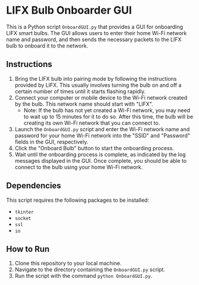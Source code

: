 # LIFX Bulb Onboarder GUI

This is a Python script `OnboardGUI.py` that provides a GUI for onboarding LIFX smart bulbs. The GUI allows users to enter their home Wi-Fi network name and password, and then sends the necessary packets to the LIFX bulb to onboard it to the network. 

## Instructions
1. Bring the LIFX bulb into pairing mode by following the instructions provided by LIFX. This usually involves turning the bulb on and off a certain number of times until it starts flashing rapidly.
2. Connect your computer or mobile device to the Wi-Fi network created by the bulb. This network name should start with "LIFX".
    * Note: If the bulb has not yet created a Wi-Fi network, you may need to wait up to 15 minutes for it to do so. After this time, the bulb will be creating its own Wi-Fi network that you can connect to.
3. Launch the `OnboardGUI.py` script and enter the Wi-Fi network name and password for your home Wi-Fi network into the "SSID" and "Password" fields in the GUI, respectively.
4. Click the "Onboard Bulb" button to start the onboarding process.
5. Wait until the onboarding process is complete, as indicated by the log messages displayed in the GUI. Once complete, you should be able to connect to the bulb using your home Wi-Fi network.

## Dependencies
This script requires the following packages to be installed:
* `tkinter`
* `socket`
* `ssl`
* `io`

## How to Run
1. Clone this repository to your local machine.
2. Navigate to the directory containing the `OnboardGUI.py` script.
3. Run the script with the command `python OnboardGUI.py`.